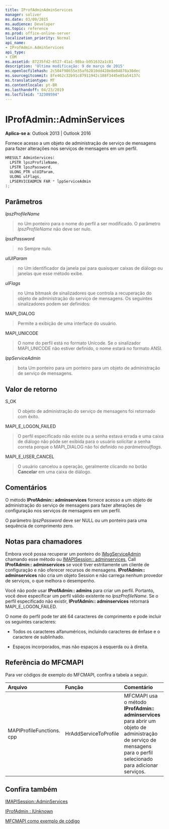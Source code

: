 ```yaml
---
title: IProfAdminAdminServices
manager: soliver
ms.date: 03/09/2015
ms.audience: Developer
ms.topic: reference
ms.prod: office-online-server
localization_priority: Normal
api_name:
- IProfAdmin.AdminServices
api_type:
- COM
ms.assetid: 87235fd2-6527-41a1-98ba-b951632a1c81
description: 'Última modificação: 9 de março de 2015'
ms.openlocfilehash: 2c504f98655e35af62810dd428e8e04878a36dec
ms.sourcegitcommit: 8fe462c32b91c87911942c188f3445e85a54137c
ms.translationtype: MT
ms.contentlocale: pt-BR
ms.lasthandoff: 04/23/2019
ms.locfileid: "32309594"
---
```

# <a name="iprofadminadminservices"></a>IProfAdmin::AdminServices

  
  
**Aplica-se a**: Outlook 2013 | Outlook 2016 
  
Fornece acesso a um objeto de administração de serviço de mensagens para fazer alterações nos serviços de mensagens em um perfil.
  
```cpp
HRESULT AdminServices(
  LPSTR lpszProfileName,
  LPSTR lpszPassword,
  ULONG_PTR ulUIParam,
  ULONG ulFlags,
  LPSERVICEADMIN FAR * lppServiceAdmin
);
```

## <a name="parameters"></a>Parâmetros

 _lpszProfileName_
  
> no Um ponteiro para o nome do perfil a ser modificado. O parâmetro _lpszProfileName_ não deve ser nulo. 
    
 _lpszPassword_
  
> no Sempre nulo. 
    
 _ulUIParam_
  
> no Um identificador da janela pai para quaisquer caixas de diálogo ou janelas que esse método exibe.
    
 _ulFlags_
  
> no Uma bitmask de sinalizadores que controla a recuperação do objeto de administração do serviço de mensagens. Os seguintes sinalizadores podem ser definidos:
    
MAPI_DIALOG 
  
> Permite a exibição de uma interface do usuário. 
    
MAPI_UNICODE 
  
> O nome do perfil está no formato Unicode. Se o sinalizador MAPI_UNICODE não estiver definido, o nome estará no formato ANSI.
    
 _lppServiceAdmin_
  
> bota Um ponteiro para um ponteiro para um objeto de administração de serviço de mensagens.
    
## <a name="return-value"></a>Valor de retorno

S_OK 
  
> O objeto de administração do serviço de mensagens foi retornado com êxito.
    
MAPI_E_LOGON_FAILED 
  
> O perfil especificado não existe ou a senha estava errada e uma caixa de diálogo não pôde ser exibida para o usuário solicitar a senha correta porque o MAPI_DIALOG não foi definido no _parâmetroulflags_.
    
MAPI_E_USER_CANCEL 
  
> O usuário cancelou a operação, geralmente clicando no botão **Cancelar** em uma caixa de diálogo. 
    
## <a name="remarks"></a>Comentários

O método **IProfAdmin:: adminservices** fornece acesso a um objeto de administração do serviço de mensagens para fazer alterações de configuração nos serviços de mensagens em um perfil. 
  
 O parâmetro _lpszPassword_ deve ser NULL ou um ponteiro para uma sequência de comprimento zero. 
  
## <a name="notes-to-callers"></a>Notas para chamadores

Embora você possa recuperar um ponteiro do [IMsgServiceAdmin](imsgserviceadminiunknown.md) chamando esse método ou [IMAPISession:: adminservices](imapisession-adminservices.md), Call **IProfAdmin:: adminservices** se você tiver estritamente um cliente de configuração e não oferecer recursos de mensagens. **IProfAdmin:: adminservices** não cria um objeto Session e não carrega nenhum provedor de serviços, o que melhora o desempenho. 
  
Você não pode usar **IProfAdmin:: admins** para criar um perfil. Portanto, você deve especificar um perfil válido existente no _lpszProfileName_. Se o perfil especificado não existir, **IProfAdmin:: adminservices** retornará MAPI_E_LOGON_FAILED. 
  
O nome do perfil pode ter até 64 caracteres de comprimento e pode incluir os seguintes caracteres:
  
- Todos os caracteres alfanuméricos, incluindo caracteres de ênfase e o caractere de sublinhado. 
    
- Espaços incorporados, mas não espaços à esquerda ou à direita.
    
## <a name="mfcmapi-reference"></a>Referência do MFCMAPI

Para ver códigos de exemplo do MFCMAPI, confira a tabela a seguir.
  
|**Arquivo**|**Função**|**Comentário**|
|:-----|:-----|:-----|
|MAPIProfileFunctions. cpp  <br/> | HrAddServiceToProfile  <br/> |MFCMAPI usa o método **IProfAdmin:: adminservices** para abrir um objeto de administração de serviço de mensagens para o perfil selecionado para adicionar serviços.  <br/> |
   
## <a name="see-also"></a>Confira também



[IMAPISession::AdminServices](imapisession-adminservices.md)
  
[IProfAdmin : IUnknown](iprofadminiunknown.md)


[MFCMAPI como exemplo de código](mfcmapi-as-a-code-sample.md)

